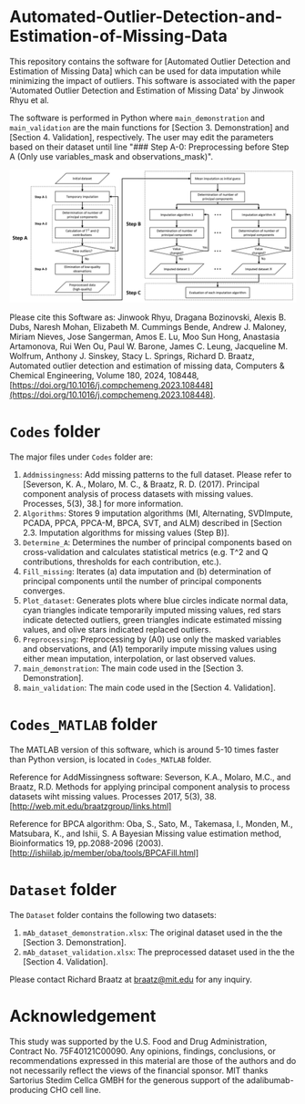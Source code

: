 # Automated-Outlier-Detection-and-Estimation-of-Missing-Data

This repository contains the software for [Automated Outlier Detection and Estimation of Missing Data] which can be used for data imputation while minimizing the impact of outliers.
This software is associated with the paper 'Automated Outlier Detection and Estimation of Missing Data' by Jinwook Rhyu et al.

The software is performed in Python where `main_demonstration` and `main_validation` are the main functions for [Section 3. Demonstration] and [Section 4. Validation], respectively. The user may edit the parameters based on their dataset until line "### Step A-0: Preprocessing before Step A (Only use variables_mask and observations_mask)".

![alt text](https://github.com/JinwookRhyu/Automated-Outlier-Detection-and-Estimation-of-Missing-Data/blob/main/Process_diagram.png?raw=true)

Please cite this Software as:
Jinwook Rhyu, Dragana Bozinovski, Alexis B. Dubs, Naresh Mohan, Elizabeth M. Cummings Bende, Andrew J. Maloney, Miriam Nieves, Jose Sangerman, Amos E. Lu, Moo Sun Hong, Anastasia Artamonova, Rui Wen Ou, Paul W. Barone, James C. Leung, Jacqueline M. Wolfrum, Anthony J. Sinskey, Stacy L. Springs, Richard D. Braatz, Automated outlier detection and estimation of missing data, Computers & Chemical Engineering, Volume 180, 2024, 108448, [https://doi.org/10.1016/j.compchemeng.2023.108448](https://doi.org/10.1016/j.compchemeng.2023.108448).

# `Codes` folder
The major files under `Codes` folder are:
1. `Addmissingness`: Add missing patterns to the full dataset. Please refer to [Severson, K. A., Molaro, M. C., & Braatz, R. D. (2017). Principal component analysis of process datasets with missing values. Processes, 5(3), 38.] for more information.
2. `Algorithms`: Stores 9 imputation algorithms (MI, Alternating, SVDImpute, PCADA, PPCA, PPCA-M, BPCA, SVT, and ALM) described in [Section 2.3. Imputation algorithms for missing values (Step B)].
3. `Determine_A`: Determines the number of principal components based on cross-validation and calculates statistical metrics (e.g. T^2 and Q contributions, thresholds for each contribution, etc.).
4. `Fill_missing`: Iterates (a) data imputation and (b) determination of principal components until the number of principal components converges.
5. `Plot_dataset`: Generates plots where blue circles indicate normal data, cyan triangles indicate temporarily imputed missing values, red stars indicate detected outliers, green triangles indicate estimated missing values, and olive stars indicated replaced outliers.
6. `Preprocessing`: Preprocessing by (A0) use only the masked variables and observations, and (A1) temporarily impute missing values using either mean imputation, interpolation, or last observed values.
7. `main_demonstration`: The main code used in the [Section 3. Demonstration].
8. `main_validation`: The main code used in the [Section 4. Validation].

# `Codes_MATLAB` folder
The MATLAB version of this software, which is around 5-10 times faster than Python version, is located in `Codes_MATLAB` folder.

Reference for AddMissingness software: Severson, K.A., Molaro, M.C., and Braatz, R.D. Methods for applying principal component analysis to process datasets wiht missing values. Processes 2017, 5(3), 38. [http://web.mit.edu/braatzgroup/links.html]

Reference for BPCA algorithm: Oba, S., Sato, M., Takemasa, I., Monden, M., Matsubara, K., and Ishii, S. A Bayesian Missing value estimation method, Bioinformatics 19, pp.2088-2096 (2003). [http://ishiilab.jp/member/oba/tools/BPCAFill.html]

# `Dataset` folder
The `Dataset` folder contains the following two datasets:
1. `mAb_dataset_demonstration.xlsx`: The original dataset used in the the [Section 3. Demonstration].
2. `mAb_dataset_validation.xlsx`: The preprocessed dataset used in the the [Section 4. Validation].

Please contact Richard Braatz at braatz@mit.edu for any inquiry. 


# Acknowledgement
This study was supported by the U.S. Food and Drug Administration, Contract No. 75F40121C00090. Any opinions,
findings, conclusions, or recommendations expressed in this material are those of the authors and do not necessarily
reflect the views of the financial sponsor. MIT thanks Sartorius Stedim Cellca GMBH for the generous support of the adalibumab-producing CHO cell line.
